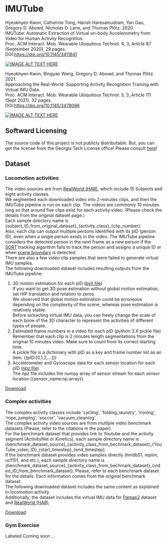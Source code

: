 # IMUTube
Hyeokhyen Kwon, Catherine Tong, Harish Haresamudram, Yan Gao, Gregory D. Abowd, Nicholas D. Lane, and Thomas Plötz. 2020. \
IMUTube: Automatic Extraction of Virtual on-body Accelerometry from Video for Human Activity Recognition. \
Proc. ACM Interact. Mob. Wearable Ubiquitous Technol. 4, 3, Article 87 (September 2020), 29 pages. \
DOI:https://doi.org/10.1145/3411841

[![IMAGE ALT TEXT HERE](https://img.youtube.com/vi/ZN41C_fOdmk/1.jpg)](https://www.youtube.com/watch?v=ZN41C_fOdmk)

Hyeokhyen Kwon, Bingyao Wang, Gregory D. Abowd, and Thomas Plötz. 2021. \
Approaching the Real-World: Supporting Activity Recognition Training with Virtual IMU Data. \
Proc. ACM Interact. Mob. Wearable Ubiquitous Technol. 5, 3, Article 111 (Sept 2021), 32 pages. \
DOI:https://doi.org/10.1145/3478096

[![IMAGE ALT TEXT HERE](https://img.youtube.com/vi/cajum1dbRQY/2.jpg)](https://youtu.be/cajum1dbRQY)

## Softward Licensing

The source code of this project is not publicly distributable.
But, you can get the license from the Georgia Tech License office!
Please consult [here](https://licensing.research.gatech.edu/technology/imutube-converting-videos-human-activity-virtual-imu-data-streams)!

## Dataset
### Locomotion activities
The video sources are from [RealWorld (HAR)](https://sensor.informatik.uni-mannheim.de/#dataset_realworld), which include 15 Subjects and eight activity classes.\
We segmented each downloaded video into 2-minutes clips, and then the IMUTube pipeline is run on each clip. The videos are commonly 10 minutes long so that around five clips exist for each activity video. (Please check the details from the original dataset page.)\
Each sample directory name is {subject_ID_from_original_dataset}\_{activity_class}\_{clip_number}. \
Also, each clip can output multiple persons identified with its pID (person ID), even when a single person exists in the video. The IMUTube pipeline considers the detected person in the next frame as a new person if the [SORT](https://github.com/abewley/sort) tracking algorithm fails to track the person and assigns a unique ID or when [scene boundary](https://github.com/Tangshitao/ClipShots_basline) is detected.\
There are also a few video clip samples that were failed to generate virtual IMU samples.\
The following downloaded dataset includes resulting outputs from the IMUTube pipeline:
1. 3D motion estimation for each pID ([bvh file](http://www.cs.man.ac.uk/~toby/bvh/))\
If you want to get 3D pose estimation without global motion estimation, set HIP translation and rotation to zeros. \
We observed that global motion estimation could be erroneous depending on the complexity of the scene, whereas pose estimation is relatively stable.\
Before extracting virtual IMU data, you can freely change the scale of each bone of the 3D character to represent the activities of different types of people.
2. Estimated frame numbers in a video for each pID (python 3.X pickle file) \
Remember that each clip is 2 minutes length segmentations from the original 10 minutes video. Make sure to count from its correct starting time.\
A pickle file is a dictionary with pID as a key and frame number list as an item. ({pID:[0,1,2,...]})
3. Accelerometer and Gyroscope data for each sensor location for each pID ([npz file](https://numpy.org/doc/stable/reference/generated/numpy.load.html))\
The npz file includes the numpy array of sensor stream for each sensor location ({sensor_name:np.array}).

[Download](https://www.dropbox.com/s/orufwrnlncezbh1/locomotion.tar.gz?dl=0)

### Complex activities
The complex activity classes include 'cycling', 'folding_laundry', 'ironing', 'rope_jumping', 'soccer', 'vacuum_cleaning'.\
The complex activity video sources are from multiple video benchmark datasets (Please, refer to the citations in the paper).\
For the benchmark dataset that provides link to Youtube and the activity segment (ActivityNet or Kinetics), each sample directory name is {benchmark_dataset_source}\_{activity_class_from_bechmark_dataset}\_{YouTube_video_ID}\_{start_timestep}\_{end_timestep}.\
If the benchmark dataset provides video samples directly (hmdb51, mpiim, ucf101, and etc.), each sample directory name is {benchmark_dataset_source}\_{activity_class_from_bechmark_dataset}\_{video_ID_from_benchmark_dataset}.
Please, refer to each benchmark dataset for the details. Each information comes from the original benchmark dataset.\
The following downloaded dataset includes the same content as explained in locomotion activity.\
Additionally, the dataset includes the virtual IMU data for [Pamap2](https://archive.ics.uci.edu/ml/datasets/PAMAP2+Physical+Activity+Monitoring) dataset and [RealWorld (HAR)](https://sensor.informatik.uni-mannheim.de/#dataset_realworld).

[Download](https://www.dropbox.com/s/t87pjaignz0gamo/complex.tar.gz?dl=0)

### Gym Exercise 

Labeled 
Coming soon ...
